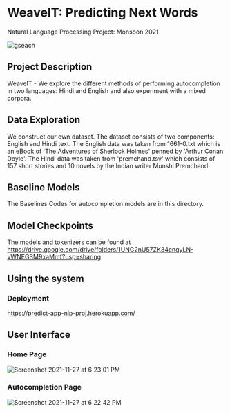 # WeaveIT: Predicting Next Words
Natural Language Processing Project: Monsoon 2021

![gseach](https://user-images.githubusercontent.com/43923076/143688913-01c208d5-4784-4440-9500-d8e0db7231e6.png)

## Project Description
WeaveIT - We explore the different methods of performing autocompletion in two languages: Hindi and English and also experiment with a mixed corpora.

## Data Exploration 
We construct our own dataset. The dataset consists of two components: English and Hindi text. The English data was taken from 1661-0.txt which is an eBook of 'The Adventures of Sherlock Holmes' penned by 'Arthur Conan Doyle'. The Hindi data was taken from 'premchand.tsv' which consists of 157 short stories and 10 novels by the Indian writer Munshi Premchand. 
## Baseline Models
The Baselines Codes for autocompletion models are in this directory. 
## Model Checkpoints 
The models and tokenizers can be found at https://drive.google.com/drive/folders/1UNG2nU57ZK34cnqyLN-vWNEGSM9xaMmf?usp=sharing

## Using the system
### Deployment 
https://predict-app-nlp-proj.herokuapp.com/

## User Interface

### Home Page
![Screenshot 2021-11-27 at 6 23 01 PM](https://user-images.githubusercontent.com/43923076/143689158-fd0f4dc8-3122-49a1-be4d-3b0d9653e279.png)

### Autocompletion Page
![Screenshot 2021-11-27 at 6 22 42 PM](https://user-images.githubusercontent.com/43923076/143689168-756cec94-c3e6-4c0a-83c3-b765961897dd.png)



